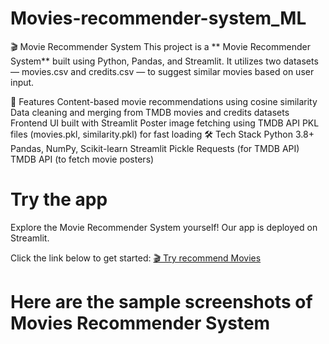 # Movies-recommender-system_ML

🎬 Movie Recommender System
This project is a ** Movie Recommender System** built using Python, Pandas, and Streamlit. It utilizes two datasets — movies.csv and credits.csv — to suggest similar movies based on user input.

🚀 Features
Content-based movie recommendations using cosine similarity
Data cleaning and merging from TMDB movies and credits datasets
Frontend UI built with Streamlit
Poster image fetching using TMDB API
PKL files (movies.pkl, similarity.pkl) for fast loading
🛠️ Tech Stack
Python 3.8+
Pandas, NumPy, Scikit-learn
Streamlit
Pickle
Requests (for TMDB API)
TMDB API (to fetch movie posters)

# Try the app
Explore the Movie Recommender System yourself! Our app is deployed on Streamlit. 

Click the link below to get started: [🎬 Try recommend Movies](https://movies-recommender-system-usingml.streamlit.app/)

# Here are the sample screenshots of Movies Recommender System
